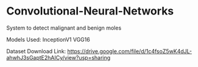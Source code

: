 # Convolutional-Neural-Networks

System to detect malignant and benign moles

Models Used:
InceptionV1
VGG16

Dataset Download Link: https://drive.google.com/file/d/1c4fsoZ5wK4dJL-ahwhJ3sGaptE2hAICy/view?usp=sharing

